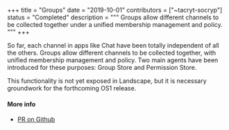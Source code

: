 +++
title = "Groups"
date = "2019-10-01"
contributors = ["~tacryt-socryp"]
status = "Completed"
description = """
Groups allow different channels to be collected together under a unified
membership management and policy.
"""
+++

So far, each channel in apps like Chat have been totally independent of all the
others. Groups allow different channels to be collected together, with unified
membership management and policy. Two main agents have been introduced for these
purposes: Group Store and Permission Store.

This functionality is not yet exposed in Landscape, but it is necessary
groundwork for the forthcoming OS1 release.

#### More info

- [PR on Github](https://github.com/urbit/urbit/pull/1763)
